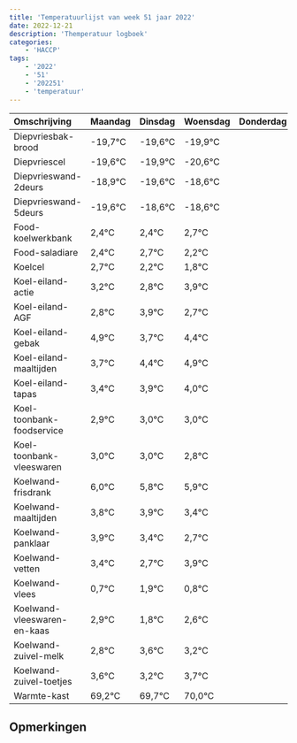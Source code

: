 ```yaml
---
title: 'Temperatuurlijst van week 51 jaar 2022'
date: 2022-12-21
description: 'Themperatuur logboek'
categories:
    - 'HACCP'
tags:
    - '2022'
    - '51'
    - '202251'
    - 'temperatuur'
---
```

|Omschrijving|Maandag|Dinsdag|Woensdag|Donderdag|Vrijdag|Zaterdag|Zondag|
|:---|:---|:---|:---|:---|:---|:---|:---|
|Diepvriesbak-brood|-19,7°C|-19,6°C|-19,9°C| | | | |
|Diepvriescel|-19,6°C|-19,9°C|-20,6°C| | | | |
|Diepvrieswand-2deurs|-18,9°C|-19,6°C|-18,6°C| | | | |
|Diepvrieswand-5deurs|-19,6°C|-18,6°C|-18,6°C| | | | |
|Food-koelwerkbank|2,4°C|2,4°C|2,7°C| | | | |
|Food-saladiare|2,4°C|2,7°C|2,2°C| | | | |
|Koelcel|2,7°C|2,2°C|1,8°C| | | | |
|Koel-eiland-actie|3,2°C|2,8°C|3,9°C| | | | |
|Koel-eiland-AGF|2,8°C|3,9°C|2,7°C| | | | |
|Koel-eiland-gebak|4,9°C|3,7°C|4,4°C| | | | |
|Koel-eiland-maaltijden|3,7°C|4,4°C|4,9°C| | | | |
|Koel-eiland-tapas|3,4°C|3,9°C|4,0°C| | | | |
|Koel-toonbank-foodservice|2,9°C|3,0°C|3,0°C| | | | |
|Koel-toonbank-vleeswaren|3,0°C|3,0°C|2,8°C| | | | |
|Koelwand-frisdrank|6,0°C|5,8°C|5,9°C| | | | |
|Koelwand-maaltijden|3,8°C|3,9°C|3,4°C| | | | |
|Koelwand-panklaar|3,9°C|3,4°C|2,7°C| | | | |
|Koelwand-vetten|3,4°C|2,7°C|3,9°C| | | | |
|Koelwand-vlees|0,7°C|1,9°C|0,8°C| | | | |
|Koelwand-vleeswaren-en-kaas|2,9°C|1,8°C|2,6°C| | | | |
|Koelwand-zuivel-melk|2,8°C|3,6°C|3,2°C| | | | |
|Koelwand-zuivel-toetjes|3,6°C|3,2°C|3,7°C| | | | |
|Warmte-kast|69,2°C|69,7°C|70,0°C| | | | |

## Opmerkingen


